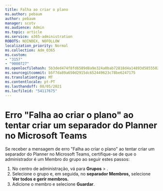 ```yaml
---
title: Falha ao criar o plano
ms.author: pebaum
author: pebaum
manager: scotv
ms.audience: Admin
ms.topic: article
ms.service: o365-administration
ROBOTS: NOINDEX, NOFOLLOW
localization_priority: Normal
ms.collection: Adm_O365
ms.custom:
- "3157"
- "9000727"
ms.openlocfilehash: 5b3ded474f8fd6589d8a9e324a0bab72818d4a14893d5855502088c448bab150
ms.sourcegitcommit: b5f7da89a650d2915dc652449623c78be6247175
ms.translationtype: MT
ms.contentlocale: pt-PT
ms.lasthandoff: 08/05/2021
ms.locfileid: "54117675"
---
```

# <a name="failed-to-create-the-plan-error-when-trying-to-create-a-planner-tab-in-microsoft-teams"></a>Erro "Falha ao criar o plano" ao tentar criar um separador do Planner no Microsoft Teams

Se receber a mensagem de erro "Falha ao criar o plano" ao tentar criar um separador do Planner no Microsoft Teams, certifique-se de que o administrador é um Membro do grupo ao seguir estes passos:

1. No centro de administração, vá para **Grupos**  >  [](https://admin.microsoft.com/Adminportal/Home?source=applauncher#/groups). 
2. Selecione o grupo e, em seguida, no **separador Membros,** selecione **Ver todos e gerir membros.**
3. Adicione o membro e selecione **Guardar**.
